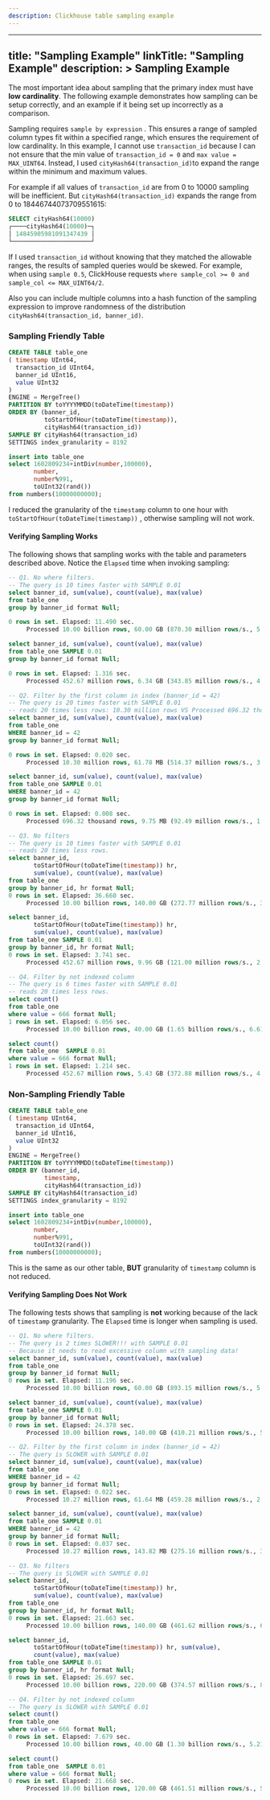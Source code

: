 ```yaml
---
description: Clickhouse table sampling example
---
```

---
title: "Sampling Example"
linkTitle: "Sampling Example"
description: >
    Sampling Example
---
The most important idea about sampling that the primary index must have **low cardinality**. The following example demonstrates how sampling can be setup correctly, and an example if it being set up incorrectly as a comparison.

Sampling requires `sample by expression` .  This ensures a range of sampled column types fit within a specified range, which ensures the requirement of low cardinality. In this example, I cannot use `transaction_id` because I can not ensure that the min value of `transaction_id = 0` and `max value = MAX_UINT64`. Instead, I used `cityHash64(transaction_id)`to expand the range within the minimum and maximum values.

For example if all values of `transaction_id` are from 0 to 10000 sampling will be inefficient.  But `cityHash64(transaction_id)` expands the range from 0 to 18446744073709551615:

```sql
SELECT cityHash64(10000)
┌────cityHash64(10000)─┐
│ 14845905981091347439 │
└──────────────────────┘
```

If I used `transaction_id` without knowing that they matched the allowable ranges, the results of sampled queries would be skewed. For example, when using `sample 0.5`, ClickHouse  requests `where sample_col >= 0 and sample_col <= MAX_UINT64/2`.

Also you can include multiple columns into a hash function of the sampling expression to improve randomness of the distribution `cityHash64(transaction_id, banner_id)`.

### Sampling Friendly Table

```sql
CREATE TABLE table_one
( timestamp UInt64,
  transaction_id UInt64,
  banner_id UInt16,
  value UInt32
)
ENGINE = MergeTree()
PARTITION BY toYYYYMMDD(toDateTime(timestamp))
ORDER BY (banner_id,
          toStartOfHour(toDateTime(timestamp)),
          cityHash64(transaction_id))
SAMPLE BY cityHash64(transaction_id)
SETTINGS index_granularity = 8192

insert into table_one
select 1602809234+intDiv(number,100000),
       number,
       number%991,
       toUInt32(rand())
from numbers(10000000000);
```

I reduced the granularity of the `timestamp` column to one hour with `toStartOfHour(toDateTime(timestamp))` , otherwise sampling will not work.

#### Verifying Sampling Works

The following shows that sampling works with the table and parameters described above.  Notice the `Elapsed` time when invoking sampling:

```sql
-- Q1. No where filters.
-- The query is 10 times faster with SAMPLE 0.01
select banner_id, sum(value), count(value), max(value)
from table_one
group by banner_id format Null;

0 rows in set. Elapsed: 11.490 sec.
     Processed 10.00 billion rows, 60.00 GB (870.30 million rows/s., 5.22 GB/s.)

select banner_id, sum(value), count(value), max(value)
from table_one SAMPLE 0.01
group by banner_id format Null;

0 rows in set. Elapsed: 1.316 sec.
     Processed 452.67 million rows, 6.34 GB (343.85 million rows/s., 4.81 GB/s.)

-- Q2. Filter by the first column in index (banner_id = 42)
-- The query is 20 times faster with SAMPLE 0.01
-- reads 20 times less rows: 10.30 million rows VS Processed 696.32 thousand rows
select banner_id, sum(value), count(value), max(value)
from table_one
WHERE banner_id = 42
group by banner_id format Null;

0 rows in set. Elapsed: 0.020 sec.
     Processed 10.30 million rows, 61.78 MB (514.37 million rows/s., 3.09 GB/s.)

select banner_id, sum(value), count(value), max(value)
from table_one SAMPLE 0.01
WHERE banner_id = 42
group by banner_id format Null;

0 rows in set. Elapsed: 0.008 sec.
     Processed 696.32 thousand rows, 9.75 MB (92.49 million rows/s., 1.29 GB/s.)

-- Q3. No filters
-- The query is 10 times faster with SAMPLE 0.01
-- reads 20 times less rows.
select banner_id,
       toStartOfHour(toDateTime(timestamp)) hr,
       sum(value), count(value), max(value)
from table_one
group by banner_id, hr format Null;
0 rows in set. Elapsed: 36.660 sec.
     Processed 10.00 billion rows, 140.00 GB (272.77 million rows/s., 3.82 GB/s.)

select banner_id,
       toStartOfHour(toDateTime(timestamp)) hr,
       sum(value), count(value), max(value)
from table_one SAMPLE 0.01
group by banner_id, hr format Null;
0 rows in set. Elapsed: 3.741 sec.
     Processed 452.67 million rows, 9.96 GB (121.00 million rows/s., 2.66 GB/s.)

-- Q4. Filter by not indexed column
-- The query is 6 times faster with SAMPLE 0.01
-- reads 20 times less rows.
select count()
from table_one
where value = 666 format Null;
1 rows in set. Elapsed: 6.056 sec.
     Processed 10.00 billion rows, 40.00 GB (1.65 billion rows/s., 6.61 GB/s.)

select count()
from table_one  SAMPLE 0.01
where value = 666 format Null;
1 rows in set. Elapsed: 1.214 sec.
     Processed 452.67 million rows, 5.43 GB (372.88 million rows/s., 4.47 GB/s.)

```

### Non-Sampling Friendly Table

```sql
CREATE TABLE table_one
( timestamp UInt64,
  transaction_id UInt64,
  banner_id UInt16,
  value UInt32
)
ENGINE = MergeTree()
PARTITION BY toYYYYMMDD(toDateTime(timestamp))
ORDER BY (banner_id,
          timestamp,
          cityHash64(transaction_id))
SAMPLE BY cityHash64(transaction_id)
SETTINGS index_granularity = 8192

insert into table_one
select 1602809234+intDiv(number,100000),
       number,
       number%991,
       toUInt32(rand())
from numbers(10000000000);
```

This is the same as our other table, **BUT** granularity of `timestamp` column is not reduced.

#### Verifying Sampling Does Not Work

The following tests shows that sampling is **not** working because of the lack of `timestamp` granularity.  The `Elapsed` time is longer when sampling is used.

```sql
-- Q1. No where filters.
-- The query is 2 times SLOWER!!! with SAMPLE 0.01
-- Because it needs to read excessive column with sampling data!
select banner_id, sum(value), count(value), max(value)
from table_one
group by banner_id format Null;
0 rows in set. Elapsed: 11.196 sec.
     Processed 10.00 billion rows, 60.00 GB (893.15 million rows/s., 5.36 GB/s.)

select banner_id, sum(value), count(value), max(value)
from table_one SAMPLE 0.01
group by banner_id format Null;
0 rows in set. Elapsed: 24.378 sec.
     Processed 10.00 billion rows, 140.00 GB (410.21 million rows/s., 5.74 GB/s.)

-- Q2. Filter by the first column in index (banner_id = 42)
-- The query is SLOWER with SAMPLE 0.01
select banner_id, sum(value), count(value), max(value)
from table_one
WHERE banner_id = 42
group by banner_id format Null;
0 rows in set. Elapsed: 0.022 sec.
     Processed 10.27 million rows, 61.64 MB (459.28 million rows/s., 2.76 GB/s.)

select banner_id, sum(value), count(value), max(value)
from table_one SAMPLE 0.01
WHERE banner_id = 42
group by banner_id format Null;
0 rows in set. Elapsed: 0.037 sec.
     Processed 10.27 million rows, 143.82 MB (275.16 million rows/s., 3.85 GB/s.)

-- Q3. No filters
-- The query is SLOWER with SAMPLE 0.01
select banner_id,
       toStartOfHour(toDateTime(timestamp)) hr,
       sum(value), count(value), max(value)
from table_one
group by banner_id, hr format Null;
0 rows in set. Elapsed: 21.663 sec.
     Processed 10.00 billion rows, 140.00 GB (461.62 million rows/s., 6.46 GB/s.)

select banner_id,
       toStartOfHour(toDateTime(timestamp)) hr, sum(value),
       count(value), max(value)
from table_one SAMPLE 0.01
group by banner_id, hr format Null;
0 rows in set. Elapsed: 26.697 sec.
     Processed 10.00 billion rows, 220.00 GB (374.57 million rows/s., 8.24 GB/s.)

-- Q4. Filter by not indexed column
-- The query is SLOWER with SAMPLE 0.01
select count()
from table_one
where value = 666 format Null;
0 rows in set. Elapsed: 7.679 sec.
     Processed 10.00 billion rows, 40.00 GB (1.30 billion rows/s., 5.21 GB/s.)

select count()
from table_one  SAMPLE 0.01
where value = 666 format Null;
0 rows in set. Elapsed: 21.668 sec.
     Processed 10.00 billion rows, 120.00 GB (461.51 million rows/s., 5.54 GB/s.)

```
